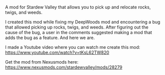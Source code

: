 A mod for Stardew Valley that allows you to pick up and relocate rocks, twigs, and weeds.

I created this mod while fixing my DeepWoods ﻿mod and encountering a bug that allowed picking up rocks, twigs, and weeds. After figuring out the cause of the bug, a user in the comments suggested making a mod that adds the bug as a feature. And here we are.

I made a Youtube video where you can watch me create this mod: https://www.youtube.com/watch?v=tKsL62TW820

Get the mod from Nexusmods here: https://www.nexusmods.com/stardewvalley/mods/28279